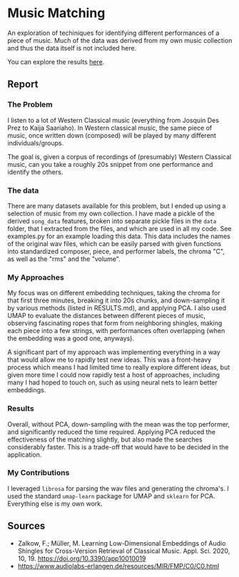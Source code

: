 # Music Matching

An exploration of techiniques for identifying different performances of a piece of music. Much of the data was derived
from my own music collection and thus the data itself is not included here.

You can explore the results [here](RESULTS.md).

## Report

### The Problem

I listen to a lot of Western Classical music (everything from Josquin Des Prez to Kaija Saariaho). In Western classical
music, the same piece of music, once written down (composed) will be played by many different individuals/groups.

The goal is, given a corpus of recordings of (presumably) Western Classical music, can you take a roughly 20s snippet
from one performance and identify the others.

### The data

There are many datasets available for this problem, but I ended up using a selection of music from my own collection. I
have made a pickle of the derived `song_data` features, broken into separate pickle files in the `data` folder, that 
I extracted from the files, and which are used in all my code. See examples.py for an example loading this data.
This data includes the names of the original wav files, which can be easily parsed with given functions into 
standardized composer, piece, and performer labels, the chroma "C", as well as the "rms" and the "volume".

### My Approaches

My focus was on different embedding techniques, taking the chroma for that first three minutes, breaking it into 20s
chunks, and down-sampling it by various methods (listed in RESULTS.md), and applying PCA. I also used UMAP to evaluate
the distances between different pieces of music, observing fascinating ropes that form from neighboring shingles, making
each piece into a few strings, with performances often overlapping (when the embedding was a good one, anyways).

A significant part of my approach was implementing everything in a way that would allow me to rapidly test new ideas.
This was a front-heavy process which means I had limited time to really explore different ideas, but given more time
I could now rapidly test a host of approaches, including many I had hoped to touch on, such as using neural nets to
learn better embeddings.

### Results

Overall, without PCA, down-sampling with the mean was the top performer, and significantly reduced the time required.
Applying PCA reduced the effectiveness of the matching slightly, but also made the searches considerably faster. This
is a trade-off that would have to be decided in the application.

### My Contributions

I leveraged `librosa` for parsing the wav files and generating the chroma's. I used the standard `umap-learn` package
for UMAP and `sklearn` for PCA. Everything else is my own work.

## Sources

- Zalkow, F.; Müller, M. Learning Low-Dimensional Embeddings of Audio Shingles for Cross-Version Retrieval of Classical Music. Appl. Sci. 2020, 10, 19. https://doi.org/10.3390/app10010019
- https://www.audiolabs-erlangen.de/resources/MIR/FMP/C0/C0.html
